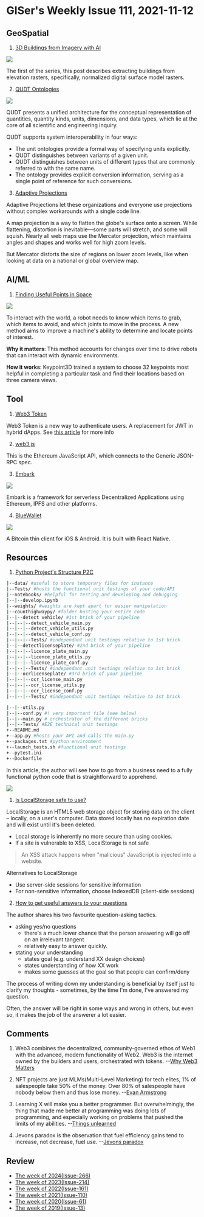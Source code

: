 # GISer's Weekly Issue 111, 2021-11-12

## GeoSpatial

1. [3D Buildings from Imagery with AI](https://medium.com/geoai/3d-buildings-from-imagery-with-ai-fbbc1852e4dd)

![](https://miro.medium.com/max/700/1*WnC8NtKhBb_ob-ht9Em_7g.png)

The first of the series, this post describes extracting buildings from elevation rasters, specifically, normalized digital surface model rasters.

2. [QUDT Ontologies](http://www.qudt.org/pages/QUDToverviewPage.html)

![](https://github.com/qudt/qudt-public-repo/wiki/Quantity_Triad_Pattern.png)

QUDT presents a unified architecture for the conceptual representation of quantities, quantity kinds, units, dimensions, and data types, which lie at the core of all scientific and engineering inquiry.

QUDT supports system interoperability in four ways:

- The unit ontologies provide a formal way of specifying units explicitly.
- QUDT distinguishes between variants of a given unit.
- QUDT distinguishes between units of different types that are commonly referred to with the same name.
- The ontology provides explicit conversion information, serving as a single point of reference for such conversions.

3. [Adaptive Projections](https://webflow-blog.mbxsandbox.com/blog/mapbox-gl-js-v2-6)

Adaptive Projections let these organizations and everyone use projections without complex workarounds with a single code line.

A map projection is a way to flatten the globe's surface onto a screen. While flattening, distortion is inevitable—some parts will stretch, and some will squish. Nearly all web maps use the Mercator projection, which maintains angles and shapes and works well for high zoom levels.

But Mercator distorts the size of regions on lower zoom levels, like when looking at data on a national or global overview map.

## AI/ML

1. [Finding Useful Points in Space](https://read.deeplearning.ai/the-batch/issue-117/)

![](https://cdn2.hubspot.net/hub/5871640/hubfs/KEYPOINTSv2-1.gif?upscale=true&width=1200&upscale=true&name=KEYPOINTSv2-1.gif)

To interact with the world, a robot needs to know which items to grab, which items to avoid, and which joints to move in the process. A new method aims to improve a machine's ability to determine and locate points of interest.

**Why it matters**: This method accounts for changes over time to drive robots that can interact with dynamic environments.

**How it works**: Keypoint3D trained a system to choose 32 keypoints most helpful in completing a particular task and find their locations based on three camera views.

## Tool

1. [Web3 Token](https://github.com/bytesbay/web3-token)

Web3 Token is a new way to authenticate users. A replacement for JWT in hybrid dApps. See [this article](https://medium.com/@bytesbay/you-dont-need-jwt-anymore-974aa6196976) for more info

2. [web3.js](https://github.com/ChainSafe/web3.js)

This is the Ethereum JavaScript API, which connects to the Generic JSON-RPC spec.

3. [Embark](https://github.com/embarklabs/embark)

![](https://framework.embarklabs.io/assets/images/tool-screenshot.png)

Embark is a framework for serverless Decentralized Applications using Ethereum, IPFS and other platforms.

4. [BlueWallet](https://github.com/BlueWallet/BlueWallet)

![](https://camo.githubusercontent.com/88b4b49bbf6b186a92ac8e555d28e85a069c76c8a7fb2623802e144acb76f7fb/68747470733a2f2f692e696d6775722e636f6d2f6848594a6e4d6a2e706e67)

A Bitcoin thin client for iOS & Android. It is built with React Native.

## Resources

1. [Python Project's Structure P2C](https://towardsdatascience.com/python-projets-structure-p2c-b2f92ab15c55)

```sh
|--data/ #useful to store temporary files for instance
|--Tests/ #hosts the functional unit testings of your code/API
|--notebooks/ #helpful for testing and developing and debugging
|--|--develop.ipynb
|--weights/ #weights are kept apart for easier manipulation
|--counthighwaypy/ #folder hosting your entire code
|--|--detect vehicle/ #1st brick of your pipeline
|--|--|--detect_vehicle_main.py
|--|--|--detect_vehicle_utils.py
|--|--|--detect_vehicle_conf.py
|--|--|--Tests/ #independant unit testings relative to 1st brick
|--|--detectlicenseplate/ #2nd brick of your pipeline
|--|--|--licence_plate_main.py
|--|--|--licence_plate_utils.py
|--|--|--licence_plate_conf.py
|--|--|--Tests/ #independant unit testings relative to 1st brick
|--|--ocrlicenseplate/ #3rd brick of your pipeline
|--|--|--ocr_license_main.py
|--|--|--ocr_license_utils.py
|--|--|--ocr_license_conf.py
|--|--|--Tests/ #independant unit testings relative to 1st brick

|--|--utils.py
|--|--conf.py #! very important file (see below)
|--|--main.py # orchestrator of the different bricks
|--|--Tests/ #E2E technical unit testings
+--README.md
+--app.py #hosts your API and calls the main.py
+--packages.txt #python environment
+--launch_tests.sh #functional unit testings
+--pytest.ini
+--Dockerfile

```

In this article, the author will see how to go from a business need to a fully functional python code that is straightforward to apprehend.

![](https://miro.medium.com/max/700/1*8HDpcthlm_YYMuq7U6KV1w.png)

1. [Is LocalStorage safe to use?](https://snyk.io/blog/is-localstorage-safe-to-use/)

LocalStorage is an HTML5 web storage object for storing data on the client – locally, on a user's computer. Data stored locally has no expiration date and will exist until it's been deleted.

- Local storage is inherently no more secure than using cookies.
- If a site is vulnerable to XSS, LocalStorage is not safe

> An XSS attack happens when "malicious" JavaScript is injected into a website.

Alternatives to LocalStorage

- Use server-side sessions for sensitive information
- For non-sensitive information, choose IndexedDB (client-side sessions)

2. [How to get useful answers to your questions](https://jvns.ca/blog/2021/10/21/how-to-get-useful-answers-to-your-questions/)

The author shares his two favourite question-asking tactics.

- asking yes/no questions
  - there's a much lower chance that the person answering will go off on an irrelevant tangent
  - relatively easy to answer quickly.
- stating your understanding
  - states goal (e.g. understand XX design choices)
  - states understanding of how XX work
  - makes some guesses at the goal so that people can confirm/deny

The process of writing down my understanding is beneficial by itself just to clarify my thoughts - sometimes, by the time I'm done, I've answered my question.

Often, the answer will be right in some ways and wrong in others, but even so, it makes the job of the answerer a lot easier.

## Comments

1. Web3 combines the decentralized, community-governed ethos of Web1 with the advanced, modern functionality of Web2. Web3 is the internet owned by the builders and users, orchestrated with tokens.
   --[Why Web3 Matters](https://future.a16z.com/why-web3-matters/)

2. NFT projects are just MLMs(Multi-Level Marketing) for tech elites, 1% of salespeople take 50% of the money. Over 80% of salespeople have nobody below them and thus lose money.
   --[Evan Armstrong](https://every.to/napkin-math/nft-projects-are-just-mlms-for-tech-elites)

3. Learning X will make you a better programmer. But overwhelmingly, the thing that made me better at programming was doing lots of programming, and especially working on problems that pushed the limits of my abilities.
   --[Things unlearned](https://scattered-thoughts.net/writing/things-unlearned/)

4. Jevons paradox is the observation that fuel efficiency gains tend to increase, not decrease, fuel use.
   --[Jevons paradox](https://en.wikipedia.org/wiki/Jevons_paradox)

## Review

- [The week of 2024(Issue-266)](../2024/issue-266.md)
- [The week of 2023(Issue-214)](../2023/issue-214.md)
- [The week of 2022(Issue-161)](../2022/issue-161.md)
- [The week of 2021(Issue-110)](../2021/issue-110.md)
- [The week of 2020(Issue-61)](../2020/issue-61.md)
- [The week of 2019(Issue-13)](../2019/issue-13.md)
